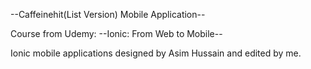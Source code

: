 --Caffeinehit(List Version) Mobile Application--

Course from Udemy: --Ionic: From Web to Mobile--

Ionic mobile applications designed by Asim Hussain and edited by me. 